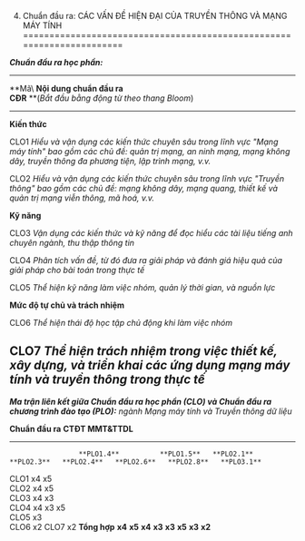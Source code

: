 4. Chuẩn đầu ra: CÁC VẤN ĐỀ HIỆN ĐẠI CỦA TRUYỀN THÔNG VÀ MẠNG MÁY TÍNH
======================================================================

***Chuẩn đầu ra học phần:***

  ----------------------------------------------------------------------------------------------------------------------------------------------------------------------------------------------------------------------------------
  **Mã\                              **Nội dung chuẩn đầu ra\
  CĐR**                              **(*Bắt đầu bằng động từ theo thang Bloom*)
  ---------------------------------- -----------------------------------------------------------------------------------------------------------------------------------------------------------------------------------------------
  **Kiến thức**                      

  CLO1                               *Hiểu và vận dụng các kiến thức chuyên sâu trong lĩnh vực "Mạng máy tính" bao gồm các chủ đề: quản trị mạng, an ninh mạng, mạng không dây, truyền thông đa phương tiện, lập trình mạng, v.v.*

  CLO2                               *Hiểu và vận dụng các kiến thức chuyên sâu trong lĩnh vực "Truyền thông" bao gồm các chủ đề: mạng không dây, mạng quang, thiết kế và quản trị mạng viễn thông, mã hoá, v.v.*

  **Kỹ năng**                        

  CLO3                               *Vận dụng các kiến thức và kỹ năng để đọc hiểu các tài liệu tiếng anh chuyên ngành, thu thập thông tin*

  CLO4                               *Phân tích vấn đề, từ đó đưa ra giải pháp và đánh giá hiệu quả của giải pháp cho bài toán trong thực tế*

  CLO5                               *Thể hiện kỹ năng làm việc nhóm, quản lý thời gian, và nguồn lực*

  **Mức độ tự chủ và trách nhiệm**   

  CLO6                               *Thể hiện thái độ học tập chủ động khi làm việc nhóm*

  CLO7                               *Thể hiện trách nhiệm trong việc thiết kế, xây dựng, và triển khai các ứng dụng mạng máy tính và truyền thông trong thực tế*
  ----------------------------------------------------------------------------------------------------------------------------------------------------------------------------------------------------------------------------------

***Ma trận liên kết giữa Chuẩn đầu ra học phần (CLO) và Chuẩn đầu ra
chương trình đào tạo (PLO):** ngành Mạng máy tính và Truyền thông dữ
liệu*

  **Chuẩn đầu ra**   **CTĐT MMT&TTDL**                                                                                 
  ------------------ ------------------- ------------ ------------ ------------ ------------ ------------ ------------ ------------
                     **PLO1.4**          **PLO1.5**   **PLO2.1**   **PLO2.3**   **PLO2.4**   **PLO2.6**   **PLO2.8**   **PLO3.1**
  CLO1               x4                  x5                                                                            
  CLO2               x4                  x5                                                                            
  CLO3                                                x4                                                  x3           
  CLO4                                                x4                        x3           x5                        
  CLO5                                                             x3                                                  
  CLO6                                                                                                                 x2
  CLO7                                                                                                                 x2
  **Tổng hợp**       **x4**              **x5**       **x4**       **x3**       **x3**       **x5**       **x3**       **x2**

